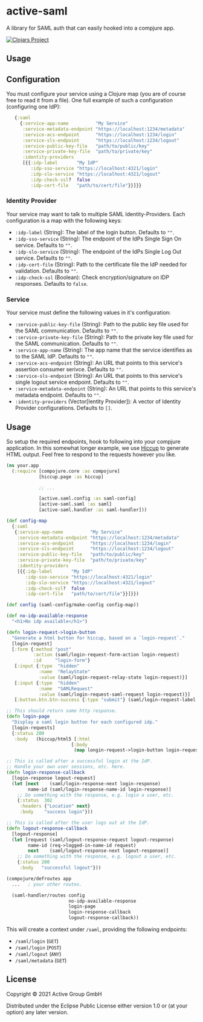 # active-saml

A library for SAML auth that can easily hooked into a compjure app.

[![Clojars Project](https://img.shields.io/clojars/v/de.active-group/active-saml.svg)](https://clojars.org/de.active-group/active-saml)

## Usage
## Configuration
You must configure your service using a Clojure map (you are of course free
to read it from a file).
One full example of such a configuration (configuring one IdP):

```clojure
   {:saml
     {:service-app-name          "My Service"
      :service-metadata-endpoint "https://localhost:1234/metadata"
      :service-acs-endpoint      "https://localhost:1234/login"
      :service-sls-endpoint      "https://localhost:1234/logout"
      :service-public-key-file   "path/to/public/key"
      :service-private-key-file  "path/to/private/key"
      :identity-providers
      [{{:idp-label       "My IdP"
         :idp-sso-service "https://localhost:4321/login"
         :idp-slo-service "https://localhost:4321/logout"
         :idp-check-ssl?  false
         :idp-cert-file   "path/to/cert/file"}}]}}
```

### Identity Provider
Your service may want to talk to multiple SAML Identity-Providers.
Each configuration is a map with the following keys:

- `:idp-label` (String): The label of the login button. Defaults to `""`.
- `:idp-sso-service` (String): The endpoint of the IdPs Single Sign On service.
  Defaults to `""`.
- `:idp-slo-service` (String): The endpoint of the IdPs Single Log Out service.
  Defaults to `""`.
- `:idp-cert-file` (String): Path to the certificate file the IdP needed for
    validation. Defaults to `""`.
- `:idp-check-ssl` (Boolean): Check encryption/signature on IDP responses.
  Defaults to `false`.

### Service
Your service must define the following values in it's configuration:
- `:service-public-key-file` (String): Path to the public key file used for the
  SAML communication. Defaults to `""`.
- `:service-private-key-file` (String): Path to the private key file used for
  the SAML communication. Defaults to `""`.
- `:service-app-name` (String): The app name that the service identifies as to
    the SAML IdP. Defaults to `""`.
- `:service-acs-endpoint` (String): An URL that points to this service's
    assertion consumer serivce. Defaults to `""`.
- `:service-sls-endpoint` (String): An URL that points to this service's single
    logout service endpoint. Defaults to `""`.
- `:service-metadata-endpoint` (String): An URL that points to this service's
    metadata endpoint. Defaults to `""`.
- `:identity-providers` (Vector[Ientity Provider]): A vector of Identity
  Provider configurations. Defaults to `[]`.

## Usage
So setup the required endpoints, hook to following into your compjure
application. In this somewhat longer example, we use
[Hiccup](https://github.com/weavejester/hiccup) to generate HTML output. Feel
free to respond to the requests however you like.

```clojure
(ns your.app
  (:require [compojure.core :as compojure]
            [hiccup.page :as hiccup]

            ;; ...

            [active.saml.config :as saml-config]
            [active-saml.saml :as saml]
            [active-saml.handler :as saml-handler]))

(def config-map
  {:saml
   {:service-app-name          "My Service"
    :service-metadata-endpoint "https://localhost:1234/metadata"
    :service-acs-endpoint      "https://localhost:1234/login"
    :service-sls-endpoint      "https://localhost:1234/logout"
    :service-public-key-file   "path/to/public/key"
    :service-private-key-file  "path/to/private/key"
    :identity-providers
    [{{:idp-label       "My IdP"
       :idp-sso-service "https://localhost:4321/login"
       :idp-slo-service "https://localhost:4321/logout"
       :idp-check-ssl?  false
       :idp-cert-file   "path/to/cert/file"}}]}})

(def config (saml-config/make-config config-map))

(def no-idp-available-response
  "<h1>No idp available</h1>")

(defn login-request->login-button
  "Generate a html button for hiccup, based on a `login-request`."
  [login-request]
  [:form {:method "post"
          :action (saml/login-request-form-action login-request)
          :id     "login-form"}
   [:input {:type  "hidden"
            :name  "RelayState"
            :value (saml/login-request-relay-state login-request)}]
   [:input {:type  "hidden"
            :name  "SAMLRequest"
            :value (saml/login-request-saml-request login-request)}]
   [:button.btn.btn-success {:type "submit"} (saml/login-request-label login-request)]])

;; This should return some http response.
(defn login-page
  "Display a saml login button for each configured idp."
  [login-requests]
  {:status 200
   :body   (hiccup/html5 [:html
                        [:body
                         (map longin-request->login-button login-requests)]])})

;; This is called after a successful login at the IdP.
;; Handle your own user sessions, etc. here.
(defn login-response-callback
  [login-response logout-request]
  (let [next    (saml/login-response-next login-response)
        name-id (saml/login-response-name-id login-response)]
    ;; Do something with the response, e.g. login a user, etc.
    {:status  302
     :headers {"Location" next}
     :body    "success login"}))

;; This is called after the user logs out at the IdP.
(defn logout-response-callback
  [logout-response]
  (let [request (saml/logout-response-request logout-response)
        name-id (req->logged-in-name-id request)
        next    (saml/logout-response-next logout-response)]
    ;; Do something with the response, e.g. logout a user, etc.
    {:status 200
     :body   "successful logout"}))

(compojure/defroutes app
  ...   ; your other routes.

  (saml-handler/routes config
                       no-idp-available-response
                       login-page
                       login-response-callback
                       logout-response-callback))
```




This will create a context under `/saml`, providing the following
endpoints:

- `/saml/login` (`GET`)
- `/saml/login` (`POST`)
- `/saml/logout` (`ANY`)
- `/saml/metadata` (`GET`)
   
## License

Copyright © 2021 Active Group GmbH

Distributed under the Eclipse Public License either version 1.0 or (at
your option) any later version.
